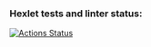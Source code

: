 ### Hexlet tests and linter status:
[![Actions Status](https://github.com/bobrovka/devops-for-programmers-project-lvl1/workflows/hexlet-check/badge.svg)](https://github.com/bobrovka/devops-for-programmers-project-lvl1/actions)